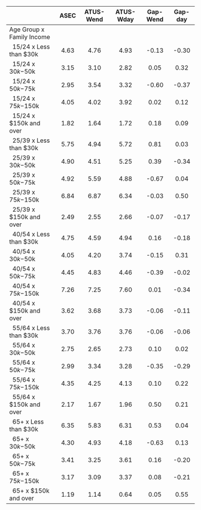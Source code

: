 
|                      |         ASEC |    ATUS-Wend |    ATUS-Wday |     Gap-Wend |      Gap-day |
| -------------------- | :----------: | :----------: | :----------: | :----------: | :----------: |
| Age Group x Family Income |              |              |              |              |              |
| &nbsp;&nbsp;15/24 x Less than $30k |         4.63 |         4.76 |         4.93 |        -0.13 |        -0.30 |
| &nbsp;&nbsp;15/24 x $30k-$50k |         3.15 |         3.10 |         2.82 |         0.05 |         0.32 |
| &nbsp;&nbsp;15/24 x $50k-$75k |         2.95 |         3.54 |         3.32 |        -0.60 |        -0.37 |
| &nbsp;&nbsp;15/24 x $75k-$150k |         4.05 |         4.02 |         3.92 |         0.02 |         0.12 |
| &nbsp;&nbsp;15/24 x $150k and over |         1.82 |         1.64 |         1.72 |         0.18 |         0.09 |
| &nbsp;&nbsp;25/39 x Less than $30k |         5.75 |         4.94 |         5.72 |         0.81 |         0.03 |
| &nbsp;&nbsp;25/39 x $30k-$50k |         4.90 |         4.51 |         5.25 |         0.39 |        -0.34 |
| &nbsp;&nbsp;25/39 x $50k-$75k |         4.92 |         5.59 |         4.88 |        -0.67 |         0.04 |
| &nbsp;&nbsp;25/39 x $75k-$150k |         6.84 |         6.87 |         6.34 |        -0.03 |         0.50 |
| &nbsp;&nbsp;25/39 x $150k and over |         2.49 |         2.55 |         2.66 |        -0.07 |        -0.17 |
| &nbsp;&nbsp;40/54 x Less than $30k |         4.75 |         4.59 |         4.94 |         0.16 |        -0.18 |
| &nbsp;&nbsp;40/54 x $30k-$50k |         4.05 |         4.20 |         3.74 |        -0.15 |         0.31 |
| &nbsp;&nbsp;40/54 x $50k-$75k |         4.45 |         4.83 |         4.46 |        -0.39 |        -0.02 |
| &nbsp;&nbsp;40/54 x $75k-$150k |         7.26 |         7.25 |         7.60 |         0.01 |        -0.34 |
| &nbsp;&nbsp;40/54 x $150k and over |         3.62 |         3.68 |         3.73 |        -0.06 |        -0.11 |
| &nbsp;&nbsp;55/64 x Less than $30k |         3.70 |         3.76 |         3.76 |        -0.06 |        -0.06 |
| &nbsp;&nbsp;55/64 x $30k-$50k |         2.75 |         2.65 |         2.73 |         0.10 |         0.02 |
| &nbsp;&nbsp;55/64 x $50k-$75k |         2.99 |         3.34 |         3.28 |        -0.35 |        -0.29 |
| &nbsp;&nbsp;55/64 x $75k-$150k |         4.35 |         4.25 |         4.13 |         0.10 |         0.22 |
| &nbsp;&nbsp;55/64 x $150k and over |         2.17 |         1.67 |         1.96 |         0.50 |         0.21 |
| &nbsp;&nbsp;65+ x Less than $30k |         6.35 |         5.83 |         6.31 |         0.53 |         0.04 |
| &nbsp;&nbsp;65+ x $30k-$50k |         4.30 |         4.93 |         4.18 |        -0.63 |         0.13 |
| &nbsp;&nbsp;65+ x $50k-$75k |         3.41 |         3.25 |         3.61 |         0.16 |        -0.20 |
| &nbsp;&nbsp;65+ x $75k-$150k |         3.17 |         3.09 |         3.37 |         0.08 |        -0.21 |
| &nbsp;&nbsp;65+ x $150k and over |         1.19 |         1.14 |         0.64 |         0.05 |         0.55 |

